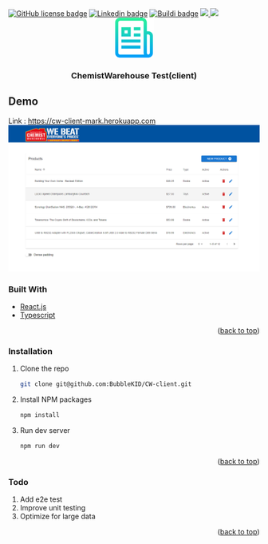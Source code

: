 <div id="top"></div>

<!-- PROJECT SHIELDS -->
<a href="https://github.com/BubbleKID/CW-client/blob/main/LICENSE" alt="Activity">
    <img alt="GitHub license badge" src="https://img.shields.io/github/license/BubbleKID/CW-client"></a>
<a href="https://www.linkedin.com/in/xin-chen-mark" alt="Activity">
    <img alt="Linkedin badge" src="https://img.shields.io/badge/LinkedIn-0077B5?style=flat&logo=linkedin&logoColor=white"></a>
<a href="https://app.travis-ci.com/github/BubbleKID/CW-client" alt="Activity">
    <img alt="Buildi badge" src="https://app.travis-ci.com/BubbleKID/CW-client.svg?branch=main"></a>    
<a href="https://codecov.io/gh/BubbleKID/CW-client">
    <img src="https://codecov.io/gh/BubbleKID/CW-client/branch/main/graph/badge.svg?token=60YDH3NGO6"/>
</a>

<a href="https://codecov.io/gh/BubbleKID/CW-client">
    <img src="https://sonarcloud.io/api/project_badges/measure?project=BubbleKID_CW-client&metric=alert_status"/>
</a>

<!-- PROJECT LOGO -->
<br />
<div align="center">
  <a href="https://github.com/BubbleKID/CW-client">
    <img src="logo.png" alt="Logo" width="80" height="80">
  </a>
  <h3 align="center">ChemistWarehouse Test(client)</h3>
</div>

## Demo
Link : https://cw-client-mark.herokuapp.com
<a href="https://cw-client-mark.herokuapp.com/"><img src="https://raw.githubusercontent.com/BubbleKID/CW-client/main/screenshot.png" alt="https://cw-client-mark.herokuapp.com" /></a>

### Built With
* [React.js](https://reactjs.org/)
* [Typescript](https://www.typescriptlang.org/)

<p align="right">(<a href="#top">back to top</a>)</p>

### Installation
1. Clone the repo
   ```sh
   git clone git@github.com:BubbleKID/CW-client.git
   ```
2. Install NPM packages
   ```sh
   npm install
   ```
3. Run dev server
   ```sh
   npm run dev
   ```

<p align="right">(<a href="#top">back to top</a>)</p>

### Todo
1. Add e2e test
2. Improve unit testing
3. Optimize for large data

<p align="right">(<a href="#top">back to top</a>)</p>